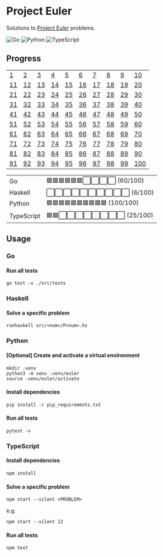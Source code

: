# Project Euler

Solutions to [Project Euler](https://projecteuler.net) problems.

![Go](https://github.com/sunilbpandey/project-euler/actions/workflows/go.yml/badge.svg)
![Python](https://github.com/sunilbpandey/project-euler/actions/workflows/python.yml/badge.svg)
![TypeScript](https://github.com/sunilbpandey/project-euler/actions/workflows/typescript.yml/badge.svg)

## Progress

|               |               |               |               |               |               |               |               |               |                |
| ------------- | ------------- | ------------- | ------------- | ------------- | ------------- | ------------- | ------------- | ------------- | -------------- |
| [1](src/001)  | [2](src/002)  | [3](src/003)  | [4](src/004)  | [5](src/005)  | [6](src/006)  | [7](src/007)  | [8](src/008)  | [9](src/009)  | [10](src/010)  |
| [11](src/011) | [12](src/012) | [13](src/013) | [14](src/014) | [15](src/015) | [16](src/016) | [17](src/017) | [18](src/018) | [19](src/019) | [20](src/020)  |
| [21](src/021) | [22](src/022) | [23](src/023) | [24](src/024) | [25](src/025) | [26](src/026) | [27](src/027) | [28](src/028) | [29](src/029) | [30](src/030)  |
| [31](src/031) | [32](src/032) | [33](src/033) | [34](src/034) | [35](src/035) | [36](src/036) | [37](src/037) | [38](src/038) | [39](src/039) | [40](src/040)  |
| [41](src/041) | [42](src/042) | [43](src/043) | [44](src/044) | [45](src/045) | [46](src/046) | [47](src/047) | [48](src/048) | [49](src/049) | [50](src/050)  |
| [51](src/051) | [52](src/052) | [53](src/053) | [54](src/054) | [55](src/055) | [56](src/056) | [57](src/057) | [58](src/058) | [59](src/059) | [60](src/060)  |
| [61](src/061) | [62](src/062) | [63](src/063) | [64](src/064) | [65](src/065) | [66](src/066) | [67](src/067) | [68](src/068) | [69](src/069) | [70](src/070)  |
| [71](src/071) | [72](src/072) | [73](src/073) | [74](src/074) | [75](src/075) | [76](src/076) | [77](src/077) | [78](src/078) | [79](src/079) | [80](src/080)  |
| [81](src/081) | [82](src/082) | [83](src/083) | [84](src/084) | [85](src/085) | [86](src/086) | [87](src/087) | [88](src/088) | [89](src/089) | [90](src/090)  |
| [91](src/091) | [92](src/092) | [93](src/093) | [94](src/094) | [95](src/095) | [96](src/096) | [97](src/097) | [98](src/098) | [99](src/099) | [100](src/100) |

|            |                                       |
| ---------- | ------------------------------------- |
| Go         | 🟩🟩🟩🟩🟩🟩⬜️⬜️⬜️⬜️ (60/100)   |
| Haskell    | ⬜️⬜️⬜️⬜️⬜️⬜️⬜️⬜️⬜️⬜️ (6/100)   |
| Python     | 🟩🟩🟩🟩🟩🟩🟩🟩🟩🟩 (100/100)        |
| TypeScript | 🟩🟩⬜️⬜️⬜️⬜️⬜️⬜️⬜️⬜️ (25/100) |

## Usage

### Go

#### Run all tests

```
go test -v ./src/tests
```

### Haskell

#### Solve a specific problem

```
runhaskell src/<num>/P<num>.hs
```

### Python

#### [Optional] Create and activate a virtual environment

```
mkdir .venv
python3 -m venv .venv/euler
source .venv/euler/activate
```

#### Install dependencies

```
pip install -r pip_requirements.txt
```

#### Run all tests

```
pytest -v
```

### TypeScript

#### Install dependencies

```
npm install
```

#### Solve a specific problem

```
npm start --silent <PROBLEM>
```

e.g.

```
npm start --silent 12
```

#### Run all tests

```
npm test
```
